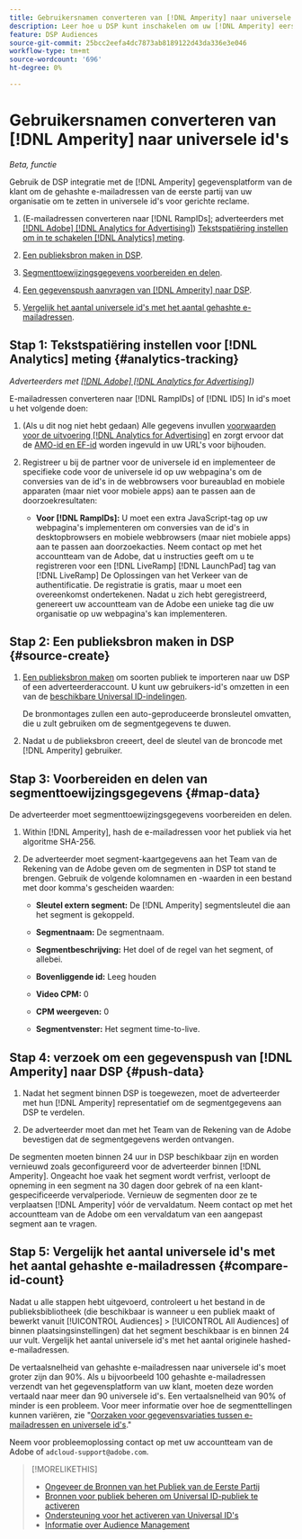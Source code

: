 ```yaml
---
title: Gebruikersnamen converteren van [!DNL Amperity] naar universele id's
description: Leer hoe u DSP kunt inschakelen om uw [!DNL Amperity] eerste-partijsegmenten.
feature: DSP Audiences
source-git-commit: 25bcc2eefa4dc7873ab8189122d43da336e3e046
workflow-type: tm+mt
source-wordcount: '696'
ht-degree: 0%

---
```


# Gebruikersnamen converteren van [!DNL Amperity] naar universele id&#39;s

*Beta, functie*

Gebruik de DSP integratie met de [!DNL Amperity] gegevensplatform van de klant om de gehashte e-mailadressen van de eerste partij van uw organisatie om te zetten in universele id&#39;s voor gerichte reclame.

1. (E-mailadressen converteren naar [!DNL RampIDs]<!-- or [!DNL ID5] IDs -->; adverteerders met [[!DNL Adobe] [!DNL Analytics for Advertising]](/help/integrations/analytics/overview.md)) [Tekstspatiëring instellen om in te schakelen [!DNL Analytics] meting](#analytics-tracking).

1. [Een publieksbron maken in DSP](#source-create).

1. [Segmenttoewijzingsgegevens voorbereiden en delen](#map-data).

1. [Een gegevenspush aanvragen van [!DNL Amperity] naar DSP](#push-data).

1. [Vergelijk het aantal universele id&#39;s met het aantal gehashte e-mailadressen](#compare-id-count).

## Stap 1: Tekstspatiëring instellen voor [!DNL Analytics] meting {#analytics-tracking}

*Adverteerders met [[!DNL Adobe] [!DNL Analytics for Advertising]](/help/integrations/analytics/overview.md))*

E-mailadressen converteren naar [!DNL RampIDs] of [!DNL ID5] In id&#39;s moet u het volgende doen:

1. (Als u dit nog niet hebt gedaan) Alle gegevens invullen [voorwaarden voor de uitvoering [!DNL Analytics for Advertising]](/help/integrations/analytics/prerequisites.md) en zorgt ervoor dat de [AMO-id en EF-id](/help/integrations/analytics/ids.md) worden ingevuld in uw URL&#39;s voor bijhouden.

1. Registreer u bij de partner voor de universele id en implementeer de specifieke code voor de universele id op uw webpagina&#39;s om de conversies van de id&#39;s in de webbrowsers voor bureaublad en mobiele apparaten (maar niet voor mobiele apps) aan te passen aan de doorzoekresultaten:

   * **Voor [!DNL RampIDs]:** U moet een extra JavaScript-tag op uw webpagina&#39;s implementeren om conversies van de id&#39;s in desktopbrowsers en mobiele webbrowsers (maar niet mobiele apps) aan te passen aan doorzoekacties. Neem contact op met het accountteam van de Adobe, dat u instructies geeft om u te registreren voor een [!DNL LiveRamp] [!DNL LaunchPad] tag van [!DNL LiveRamp] De Oplossingen van het Verkeer van de authentificatie. De registratie is gratis, maar u moet een overeenkomst ondertekenen. Nadat u zich hebt geregistreerd, genereert uw accountteam van de Adobe een unieke tag die uw organisatie op uw webpagina&#39;s kan implementeren.

## Stap 2: Een publieksbron maken in DSP {#source-create}

1. [Een publieksbron maken](source-manage.md) om soorten publiek te importeren naar uw DSP of een adverteerderaccount. U kunt uw gebruikers-id&#39;s omzetten in een van de [beschikbare Universal ID-indelingen](source-about.md).

   De bronmontages zullen een auto-geproduceerde bronsleutel omvatten, die u zult gebruiken om de segmentgegevens te duwen.

1. Nadat u de publieksbron creeert, deel de sleutel van de broncode met [!DNL Amperity] gebruiker.

## Stap 3: Voorbereiden en delen van segmenttoewijzingsgegevens {#map-data}

De adverteerder moet segmenttoewijzingsgegevens voorbereiden en delen.

1. Within [!DNL Amperity], hash de e-mailadressen voor het publiek via het algoritme SHA-256.

1. De adverteerder moet segment-kaartgegevens aan het Team van de Rekening van de Adobe geven om de segmenten in DSP tot stand te brengen. Gebruik de volgende kolomnamen en -waarden in een bestand met door komma&#39;s gescheiden waarden:

   * **Sleutel extern segment:** De [!DNL Amperity] segmentsleutel die aan het segment is gekoppeld.

   * **Segmentnaam:** De segmentnaam.

   * **Segmentbeschrijving:** Het doel of de regel van het segment, of allebei.

   * **Bovenliggende id:** Leeg houden

   * **Video CPM:** 0

   * **CPM weergeven:** 0

   * **Segmentvenster:** Het segment time-to-live.

## Stap 4: verzoek om een gegevenspush van [!DNL Amperity] naar DSP {#push-data}

1. Nadat het segment binnen DSP is toegewezen, moet de adverteerder met hun [!DNL Amperity] representatief om de segmentgegevens aan DSP te verdelen.

1. De adverteerder moet dan met het Team van de Rekening van de Adobe bevestigen dat de segmentgegevens werden ontvangen.

De segmenten moeten binnen 24 uur in DSP beschikbaar zijn en worden vernieuwd zoals geconfigureerd voor de adverteerder binnen [!DNL Amperity]. Ongeacht hoe vaak het segment wordt verfrist, verloopt de opneming in een segment na 30 dagen door gebrek of na een klant-gespecificeerde vervalperiode. Vernieuw de segmenten door ze te verplaatsen [!DNL Amperity] vóór de vervaldatum. Neem contact op met het accountteam van de Adobe om een vervaldatum van een aangepast segment aan te vragen.

## Stap 5: Vergelijk het aantal universele id&#39;s met het aantal gehashte e-mailadressen {#compare-id-count}

Nadat u alle stappen hebt uitgevoerd, controleert u het bestand in de publieksbibliotheek (die beschikbaar is wanneer u een publiek maakt of bewerkt vanuit [!UICONTROL Audiences] > [!UICONTROL All Audiences] of binnen plaatsingsinstellingen) dat het segment beschikbaar is en binnen 24 uur vult. Vergelijk het aantal universele id&#39;s met het aantal originele hashed-e-mailadressen.

De vertaalsnelheid van gehashte e-mailadressen naar universele id&#39;s moet groter zijn dan 90%. Als u bijvoorbeeld 100 gehashte e-mailadressen verzendt van het gegevensplatform van uw klant, moeten deze worden vertaald naar meer dan 90 universele id&#39;s. Een vertaalsnelheid van 90% of minder is een probleem. Voor meer informatie over hoe de segmenttellingen kunnen variëren, zie &quot;[Oorzaken voor gegevensvariaties tussen e-mailadressen en universele id&#39;s](#universal-ids-data-variances).&quot;

Neem voor probleemoplossing contact op met uw accountteam van de Adobe of `adcloud-support@adobe.com`.

>[!MORELIKETHIS]
>
>* [Ongeveer de Bronnen van het Publiek van de Eerste Partij](/help/dsp/audiences/sources/source-about.md)
>* [Bronnen voor publiek beheren om Universal ID-publiek te activeren](source-manage.md)
>* [Ondersteuning voor het activeren van Universal ID&#39;s](/help/dsp/audiences/universal-ids.md)
>* [Informatie over Audience Management](/help/dsp/audiences/audience-about.md)
